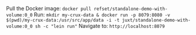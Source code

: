 Pull the Docker image:
`docker pull refset/standalone-demo-with-volume:0_0`
Run:
`mkdir my-crux-data & docker run -p 8079:8080 -v $(pwd)/my-crux-data:/usr/src/app/data -i -t juxt/standalone-demo-with-volume:0_0 sh -c "lein run"`
Navigate to: `http://localhost:8079`
